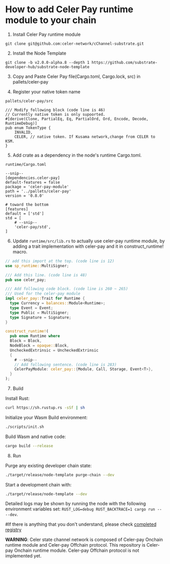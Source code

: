 # How to add Celer Pay runtime module to your chain

1. Install Celer Pay runtime module

```
git clone git@github.com:celer-network/cChannel-substrate.git
```

2. Install the Node Template

```
git clone -b v2.0.0-alpha.8 --depth 1 https://github.com/substrate-developer-hub/substrate-node-template
```

3. Copy and Paste Celer Pay file(Cargo.toml, Cargo.lock, src) in pallets/celer-pay

4. Register your native token name

`pallets/celer-pay/src`  
```
/// Modify following block (code line is 46)
// Currently native token is only supoorted.
#[derive(Clone, PartialEq, Eq, PartialOrd, Ord, Encode, Decode, RuntimeDebug)]
pub enum TokenType {
    INVALID,
    CELER, // native token. If Kusama network,change from CELER to KSM.
}
```

5. Add crate as a dependency in the node's runtime Cargo.toml. 

`runtime/Cargo.toml`
```
--snip--
[dependencies.celer-pay]
default-features = false
package = 'celer-pay-module'
path = '../pallets/celer-pay'
version = '0.8.0'

# toward the bottom
[features]
default = ['std']
std = [
    # --snip--
    'celer-pay/std',
]
```

6. Update `runtime/src/lib.rs` to actually use celer-pay runtime module, by adding a trait 
implementation with celer-pay and it in construct_runtime! macro.

``` rust
// add this import at the top. (code line is 12)
use sp_runtime::MultiSigner;

/// Add this line. (code line is 48)
pub use celer_pay;

/// Add following code block. (code line is 260 ~ 265)
/// Used for the celer-pay module
impl celer_pay::Trait for Runtime {
  type Currency = balances::Module<Runtime>;
  type Event = Event;
  type Public = MultiSigner;
  type Signature = Signature;
}

construct_runtime!(
  pub enum Runtime where
  Block = Block,
  NodeBlock = opaque::Block,
  UncheckedExtrinsic = UncheckedExtrinsic
  {
    # --snip--
    // Add following sentence. (code line is 283)
    CelerPayModule: celer_pay::{Module, Call, Storage, Event<T>},
  }
);
```

7. Build


Install Rust:

```bash
curl https://sh.rustup.rs -sSf | sh
```

Initialize your Wasm Build environment:

```bash
./scripts/init.sh
```

Build Wasm and native code:

```bash
cargo build --release
```

8. Run

Purge any existing developer chain state:

```bash
./target/release/node-template purge-chain --dev
```

Start a development chain with:

```bash
./target/release/node-template --dev
```

Detailed logs may be shown by running the node with the following environment variables set: `RUST_LOG=debug RUST_BACKTRACE=1 cargo run -- --dev`.

#If there is anything that you don't understand, please check [completed registry](https://github.com/thashimoto1998/substrate-node-template/tree/feature/alpha.8)

__WARNING__: Celer state channel network is composed of Celer-pay Onchain runtime module and Celer-pay Offchain protocol. This repository is Celer-pay Onchain runtime module. Celer-pay Offchain protocol is not implemented yet. 
